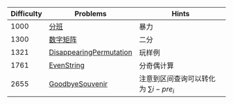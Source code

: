 | Difficulty | Problems | Hints |
|------------|------------|-----------|
| 1000 | [分班](https://bs.daimayuan.top/p/33) | 暴力 |
| 1300 | [数字矩阵](https://bs.daimayuan.top/p/34) | 二分 |
| 1321 | [DisappearingPermutation](https://codeforces.com/contest/2086/problem/C) | 玩样例 |
| 1761 | [EvenString](https://codeforces.com/contest/2086/problem/D) | 分奇偶计算 |
| 2655 | [GoodbyeSouvenir](https://codeforces.com/contest/848/problem/C) | 注意到区间查询可以转化为 $\sum i-pre_i$ |

